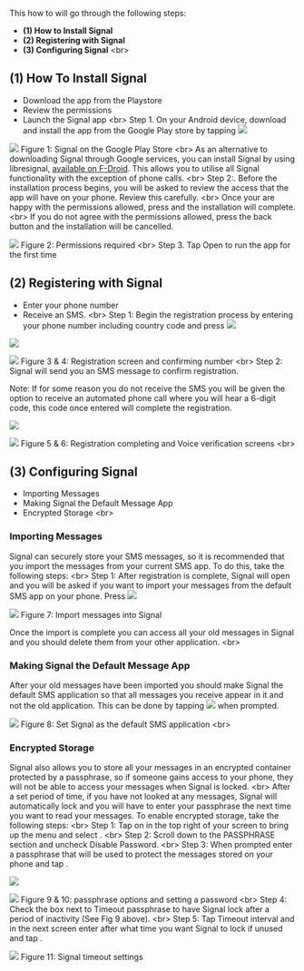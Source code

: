 
This how to will go through the following steps:
 - **(1) How to Install Signal**
 - **(2) Registering with Signal**
 - **(3) Configuring Signal**
&lt;br&gt;
## (1) How To Install Signal
 - Download the app from the Playstore
 - Review the permissions
 - Launch the Signal app
&lt;br&gt;
Step 1. On your Android device, download and install the app from the Google Play store by tapping ![](https://securityinabox.org/sbox/screen/textsecure-en-1/001.png)

![](https://securityinabox.org/sbox/screen/textsecure-en-1/002.png)
Figure 1: Signal on the Google Play Store
&lt;br&gt;
As an alternative to downloading Signal through Google services, you can install Signal by using libresignal, [available on F-Droid](https://libraries.io/github/LibreSignal/LibreSignal). This allows you to utilise all Signal functionality with the exception of phone calls.
&lt;br&gt;
Step 2:. Before the installation process begins, you will be asked to review the access that the app will have on your phone. Review this carefully.
&lt;br&gt;
Once your are happy with the permissions allowed, press and the installation will complete.
&lt;br&gt;
If you do not agree with the permissions allowed, press the back button and the installation will be cancelled.

![](https://securityinabox.org/sbox/screen/textsecure-en-1/004.png)
Figure 2: Permissions required
&lt;br&gt;
Step 3. Tap Open to run the app for the first time

## (2) Registering with Signal
 - Enter your phone number
 - Receive an SMS.
 &lt;br&gt;
Step 1: Begin the registration process by entering your phone number including country code and press ![](https://securityinabox.org/sbox/screen/textsecure-en-1/005.png)

![](https://securityinabox.org/sbox/screen/textsecure-en-1/008.png)

![](https://securityinabox.org/sbox/screen/textsecure-en-1/009.png)
Figure 3 &amp; 4: Registration screen and confirming number
&lt;br&gt;
Step 2: Signal will send you an SMS message to confirm registration.

Note: If for some reason you do not receive the SMS you will be given the option to receive an automated phone call where you will hear a 6-digit code, this code once entered will complete the registration.

![](https://securityinabox.org/sbox/screen/textsecure-en-1/010.png)

![](https://securityinabox.org/sbox/screen/textsecure-en-1/011.png)
Figure 5 &amp; 6: Registration completing and Voice verification screens
&lt;br&gt;
## (3) Configuring Signal
 - Importing Messages
 - Making Signal the Default Message App
 - Encrypted Storage
&lt;br&gt;
### Importing Messages

Signal can securely store your SMS messages, so it is recommended that you import the messages from your current SMS app. To do this, take the following steps:
&lt;br&gt;
Step 1: After registration is complete, Signal will open and you will be asked if you want to import your messages from the default SMS app on your phone. Press ![](https://securityinabox.org/sbox/screen/textsecure-en-1/012.png)

![](https://securityinabox.org/sbox/screen/textsecure-en-1/013.png)
Figure 7: Import messages into Signal

Once the import is complete you can access all your old messages in Signal and you should delete them from your other application.
&lt;br&gt;
### Making Signal the Default Message App

After your old messages have been imported you should make Signal the default SMS application so that all messages you receive appear in it and not the old application. This can be done by tapping ![](https://securityinabox.org/sbox/screen/textsecure-en-1/012.png) when prompted.

![](https://securityinabox.org/sbox/screen/textsecure-en-1/014.png)
Figure 8: Set Signal as the default SMS application
&lt;br&gt;
### Encrypted Storage

Signal also allows you to store all your messages in an encrypted container protected by a passphrase, so if someone gains access to your phone, they will not be able to access your messages when Signal is locked.
&lt;br&gt;
After a set period of time, if you have not looked at any messages, Signal will automatically lock and you will have to enter your passphrase the next time you want to read your messages. To enable encrypted storage, take the following steps:
&lt;br&gt;
Step 1: Tap on  in the top right of your screen to bring up the menu and select .
&lt;br&gt;
Step 2: Scroll down to the PASSPHRASE section and uncheck Disable Password.
&lt;br&gt;
Step 3: When prompted enter a passphrase that will be used to protect the messages stored on your phone and tap .

![](https://securityinabox.org/sbox/screen/textsecure-en-1/018.png)

![](https://securityinabox.org/sbox/screen/textsecure-en-1/019.png)
Figure 9 &amp; 10: passphrase options and setting a password
&lt;br&gt;
Step 4: Check the box next to Timeout passphrase to have Signal lock after a period of inactivity (See Fig 9 above).
&lt;br&gt;
Step 5: Tap Timeout interval and in the next screen enter after what time you want Signal to lock if unused and tap .

![](https://securityinabox.org/sbox/screen/textsecure-en-1/021.png)
Figure 11: Signal timeout settings
